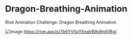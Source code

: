 # Dragon-Breathing-Animation
Rive Animation Challenge: Dragon Breathing Animation

![Image](https://github.com/user-attachments/assets/eb2c2129-5b7a-44da-9426-2935d882da5f)
https://rive.app/s/7b6YVfsiYEeaVB9q9rdVBg/
